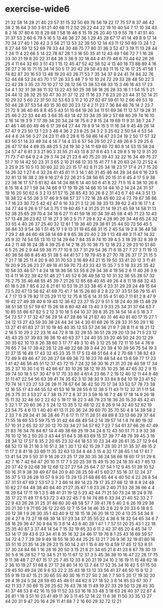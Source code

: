 # exercise-wide6
21
32
58
14
28
21
40
23
57
31
15
32
50
69
76
56
19
22
17
75
57
8
37
46
42
38
2
16
64
3
30
3
61
21
40
68
11
2
52
29
22
44
22
19
10
40
54
7
17
10
34
43
8
2
16
37
80
6
10
8
29
68
1
58
16
46
6
15
19
26
20
40
13
9
55
78
1
41
51
40
31
37
53
2
60
6
79
5
16
5
13
46
36
27
36
1
29
45
28
67
17
41
14
49
8
9
17
14
70
34
27
40
1
26
42
3
3
56
21
13
53
32
39
50
12
14
43
11
12
50
69
13
24
1
2
8
27
44
59
12
52
69
78
33
44
30
48
75
77
80
31
36
3
52
47
3
19
11
13
28
44
7
24
11
4
22
66
5
14
22
78
87
28
1
3
16
50
35
41
12
43
49
1
66
72
7
1
16
28
33
30
21
19
8
20
22
31
64
36
3
36
9
32
18
44
4
41
75
48
6
70
44
62
26
26
25
4
11
64
32
60
3
51
43
1
15
12
45
47
52
42
56
52
4
13
40
18
73
88
89
4
16
26
27
2
16
15
71
15
34
14
50
5
17
20
42
29
59
43
83
11
15
12
16
17
25
41
58
1
74
82
87
20
16
53
13
48
19
20
43
28
71
53
7
35
34
37
8
24
41
74
84
32
76
52
44
68
52
24
43
70
1
17
26
33
5
48
7
9
10
10
24
72
29
33
28
48
50
22
3
22
42
28
3
35
23
70
10
27
12
28
12
56
13
38
53
68
33
15
3
46
16
43
17
23
54
4
1
32
31
38
36
11
32
13
22
43
50
25
38
58
18
26
28
33
18
1
1
54
15
5
21
24
44
12
28
32
25
50
47
30
31
37
12
22
11
16
23
7
8
23
20
23
44
31
52
14
21
10
29
32
5
60
22
31
50
32
53
63
3
11
2
10
27
62
67
59
61
10
2
66
49
53
19
50
44
28
37
53
54
40
15
30
60
20
23
12
4
2
11
23
7
36
84
46
76
14
2
23
7
21
72
9
36
40
65
8
8
45
5
43
51
10
64
19
26
34
11
51
69
36
11
12
57
19
28
31
25
46
2
22
33
44
45
3
64
35
43
14
42
33
34
35
39
2
57
68
80
29
74
16
10
2
16
14
19
3
9
7
17
39
34
20
34
24
18
75
6
2
8
15
24
19
69
11
9
31
38
7
24
7
41
46
1
46
60
49
46
6
17
39
64
27
44
79
8
9
14
15
5
11
16
34
9
45
49
26
14
57
47
9
23
50
13
1
23
3
48
4
36
2
23
8
25
34
3
2
3
25
62
2
50
54
4
53
54
44
4
6
24
56
3
27
24
23
11
49
2
29
6
15
58
86
14
47
23
24
19
2
50
17
57
32
83
50
51
14
33
49
34
4
14
7
14
4
33
6
57
54
29
50
27
2
49
26
6
5
29
25
6
26
47
17
84
4
69
35
48
25
5
24
19
30
2
14
11
69
60
72
80
8
14
53
15
58
24
24
57
47
6
81
3
3
21
90
3
31
55
21
43
13
8
37
8
6
43
1
4
29
8
5
19
12
9
31
20
71
73
7
41
64
9
2
4
29
3
74
24
21
23
6
40
75
20
39
43
32
22
16
34
49
75
27
51
7
10
14
42
50
23
31
3
65
2
10
21
68
12
33
15
41
77
1
8
20
63
24
12
21
52
4
3
25
9
25
10
5
13
30
60
32
20
23
15
17
42
8
11
25
34
18
23
17
17
4
21
7
15
20
14
26
32
1
27
6
4
32
24
41
45
61
11
3
14
1
40
31
45
46
44
28
34
64
6
16
23
5
32
81
13
16
38
2
39
9
16
27
6
22
26
21
5
38
56
65
20
15
31
6
45
4
17
5
9
38
22
38
16
17
57
5
61
82
44
14
24
88
6
14
40
50
6
41
8
22
71
5
15
4
38
10
26
6
8
15
18
4
37
1
59
34
74
66
9
17
19
19
26
14
66
10
14
44
10
2
14
24
24
31
57
19
16
20
50
62
6
3
2
13
51
57
15
28
85
43
30
26
8
2
31
43
6
7
40
44
3
51
13
18
38
22
4
55
26
3
17
46
9
5
68
57
37
1
72
16
28
45
60
22
4
72
79
67
36
86
1
7
16
23
30
72
5
42
42
47
6
16
33
21
3
12
26
38
33
13
39
62
2
43
16
17
1
4
34
77
44
9
26
6
17
54
3
75
1
19
60
45
1
4
31
25
21
14
19
21
45
59
14
58
11
13
52
38
25
65
29
70
4
34
18
6
27
11
41
59
18
30
34
39
45
58
4
45
71
23
10
43
57
13
48
36
23
82
17
16
27
3
36
2
5
71
7
29
8
32
4
28
90
26
34
46
65
24
32
33
55
4
40
26
37
25
40
32
12
61
1
19
36
40
29
38
61
25
44
50
73
56
45
5
36
84
33
9
54
36
1
51
45
17
1
9
13
31
19
65
68
31
15
2
45
54
19
2
8
36
48
58
7
29
2
48
44
60
48
58
14
69
8
9
65
38
20
40
2
39
1
13
48
49
3
11
47
14
32
25
9
32
74
54
55
13
10
12
14
29
64
7
84
35
8
74
10
39
4
5
3
18
29
32
8
39
9
44
2
11
48
16
24
38
4
39
25
6
14
2
18
25
10
38
75
12
18
23
2
29
23
10
51
60
6
5
25
26
2
9
44
59
38
71
77
10
8
33
7
31
29
54
36
71
6
18
27
7
27
3
11
19
13
40
36
56
66
8
45
45
51
38
5
44
41
57
1
19
79
45
8
27
70
78
26
37
17
21
15
5
7
21
7
18
25
11
4
20
9
40
31
70
53
3
16
89
43
21
15
19
50
33
41
20
12
3
11
41
19
20
9
25
26
23
27
49
18
41
59
70
73
43
33
42
15
35
7
5
5
18
33
25
35
42
10
54
33
48
57
1
4
24
18
18
36
56
53
55
8
29
34
36
4
19
56
2
6
11
40
26
3
9
13
4
11
16
22
39
42
51
46
27
1
45
52
6
36
49
58
12
10
31
32
36
55
28
57
32
76
2
75
35
46
48
55
45
39
7
21
26
12
65
68
40
45
49
26
4
8
11
18
68
32
43
61
18
5
28
7
85
6
22
6
21
61
10
53
19
21
33
38
45
4
23
31
29
29
24
49
15
64
73
5
20
47
13
56
62
41
69
70
41
7
14
15
26
80
8
2
8
22
37
33
51
56
79
15
41
4
7
17
13
9
79
82
11
25
29
11
12
12
75
8
15
6
14
31
55
4
51
60
7
11
61
2
8
47
9
19
42
27
49
39
40
6
19
43
12
36
62
23
27
15
27
9
51
5
18
24
40
39
13
48
29
38
51
58
13
57
59
67
15
26
18
8
80
43
46
13
40
3
9
33
25
34
31
37
64
63
7
10
85
55
66
67
82
5
2
12
3
10
16
5
64
10
37
39
8
35
25
14
54
14
4
5
18
3
7
54
73
57
7
17
32
47
56
29
14
47
28
86
14
21
87
40
31
46
40
81
40
17
15
27
1
34
12
13
27
43
59
30
38
24
44
34
34
4
30
61
68
26
15
28
33
31
50
29
1
16
13
27
41
61
83
27
31
10
19
45
40
35
12
53
57
24
36
21
9
7
28
8
11
4
18
21
12
2
16
5
10
29
2
22
23
16
44
72
8
18
32
28
55
36
51
28
29
20
13
34
71
5
23
12
45
43
25
37
39
83
36
36
10
40
63
37
1
24
40
55
33
20
46
50
24
20
12
29
30
35
62
10
13
8
26
38
60
3
17
77
49
3
10
45
3
12
25
56
72
11
10
54
4
76
9
76
65
7
34
17
39
42
28
12
28
48
22
68
39
3
44
20
39
4
10
39
56
75
54
19
3
31
37
15
16
49
17
43
32
45
23
35
11
17
5
13
48
51
64
4
4
2
70
68
1
38
82
43
72
49
9
49
46
47
20
26
27
58
69
36
72
16
23
76
48
54
44
13
8
59
77
17
23
1
41
42
46
56
45
51
12
37
43
72
15
7
24
32
56
30
16
21
31
20
28
46
59
17
34
35
2
37
10
30
1
6
15
42
66
67
30
10
26
38
12
19
35
10
25
36
47
65
32
2
9
15
39
74
50
18
5
57
30
47
9
17
70
33
80
4
61
4
23
66
7
2
19
12
40
12
11
44
8
48
31
11
47
22
54
56
63
39
41
74
35
62
3
10
38
30
9
33
84
8
64
10
19
23
41
52
70
74
14
1
23
27
53
26
28
11
78
67
64
36
42
50
75
17
34
33
52
57
78
73
38
12
16
55
17
43
44
55
52
41
53
16
18
28
55
6
12
38
5
11
43
11
12
32
31
1
11
54
26
3
75
31
3
53
27
4
7
38
13
77
2
8
37
31
3
59
16
16
7
2
48
17
18
14
9
26
18
15
11
32
32
46
50
2
22
62
5
19
17
18
22
3
48
79
23
18
36
20
15
20
45
42
41
5
32
1
17
20
60
36
2
5
24
12
13
35
5
12
48
12
22
8
26
9
14
32
40
52
62
19
23
54
75
4
6
13
1
40
40
41
13
11
20
36
24
39
60
70
35
70
50
4
8
14
39
58
2
2
33
7
6
29
34
41
36
28
46
71
6
17
11
17
11
26
51
49
89
8
33
13
66
29
37
44
71
55
18
69
53
5
59
75
15
31
42
44
48
49
54
2
14
39
57
14
1
8
74
80
19
32
57
10
31
2
65
32
37
20
12
70
33
34
27
54
57
62
7
22
7
54
61
37
66
26
47
49
21
83
76
34
76
84
87
14
4
49
38
68
25
19
34
24
6
12
43
50
51
71
3
9
32
38
76
10
12
16
2
50
20
3
43
44
51
64
5
38
63
69
15
37
39
77
48
79
39
45
3
18
28
34
12
17
57
8
35
2
20
65
23
32
44
18
53
10
23
34
49
26
61
35
27
12
9
64
68
52
13
18
21
16
3
10
51
2
38
1
30
1
12
62
15
29
7
28
30
21
31
35
37
49
15
2
11
17
2
8
41
18
33
69
11
35
32
63
13
34
8
44
3
15
4
32
17
36
65
1
14
17
61
7
13
41
54
29
5
50
31
9
16
26
23
25
17
29
30
35
36
24
58
66
18
60
17
51
29
6
42
7
16
7
42
64
47
20
10
11
17
7
5
20
25
39
15
49
15
30
24
18
35
43
7
65
13
20
37
42
9
32
68
38
12
66
12
27
27
54
25
64
7
37
54
1
12
9
45
51
39
10
52
50
16
31
9
38
39
49
67
84
20
9
40
28
25
59
41
5
60
27
55
16
37
12
24
37
35
37
5
13
26
28
10
57
9
9
20
13
29
13
21
68
86
65
44
4
40
50
4
22
26
8
54
37
31
51
47
69
2
53
57
2
7
2
66
14
89
14
23
79
17
35
27
66
12
18
8
8
24
48
10
62
27
64
48
38
40
64
40
21
27
35
67
1
9
23
26
2
40
71
53
28
36
66
4
4
18
29
64
17
11
19
1
3
5
48
41
31
19
12
5
23
42
44
71
21
50
73
24
18
24
9
76
35
17
22
11
49
17
6
53
72
3
43
22
45
7
8
14
74
88
6
33
34
21
40
52
33
2
7
22
9
43
26
28
31
25
31
46
60
30
48
58
57
7
39
41
78
5
40
2
6
26
19
29
36
20
21
30
1
9
71
65
26
12
22
65
12
7
15
54
14
46
35
3
8
22
9
20
33
6
18
8
5
20
12
38
1
9
26
30
35
1
43
40
9
12
16
15
18
26
20
18
12
20
4
13
25
54
34
8
26
4
27
8
73
27
18
68
39
14
57
23
34
37
35
55
22
4
36
6
18
32
54
65
34
6
7
58
16
29
36
47
30
9
64
15
3
8
14
43
8
40
28
1
47
1
7
57
51
20
25
43
1
22
18
25
35
40
87
3
37
44
14
54
7
15
32
19
65
33
6
11
2
42
37
65
20
4
45
34
17
53
14
17
39
43
6
23
34
41
8
35
16
32
24
46
17
19
76
8
1
25
43
16
69
59
57
34
72
4
7
7
29
39
9
49
18
55
18
30
44
25
25
13
21
7
26
9
36
32
19
61
80
16
35
51
10
21
35
14
28
29
23
15
50
14
2
41
1
15
6
49
10
4
59
17
45
12
53
8
51
37
30
24
84
66
1
16
28
16
20
50
3
15
21
8
21
34
65
21
8
41
23
8
67
78
30
13
30
5
6
16
28
52
7
12
34
5
21
10
11
67
12
37
3
5
45
36
39
10
16
47
22
28
17
75
9
11
38
48
7
27
67
15
17
25
7
45
12
33
8
20
21
19
24
10
2
16
19
11
15
48
62
18
2
36
10
19
27
51
68
6
27
17
24
80
14
10
13
7
44
17
52
35
34
16
42
5
51
15
50
29
45
50
49
24
26
9
6
53
22
2
35
43
16
13
12
33
56
41
37
46
50
15
8
12
2
55
9
19
13
47
15
21
30
65
55
40
30
16
11
27
50
2
36
7
7
50
5
20
17
19
32
20
26
4
18
24
5
34
28
59
60
45
48
51
44
62
8
27
18
52
3
8
14
85
53
67
30
7
42
11
33
7
30
66
15
26
25
62
76
43
78
18
11
49
19
27
33
29
50
13
28
45
30
41
37
48
53
8
42
16
15
59
11
52
33
53
16
18
33
48
3
18
63
26
40
37
22
67
4
26
81
1
18
3
51
10
23
41
49
11
39
3
11
45
12
14
22
11
6
36
11
50
33
35
13
27
44
20
31
9
47
20
16
4
26
11
41
68
7
2
16
60
29
32
72
12
21

